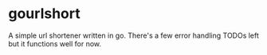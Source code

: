 # gourlshort

A simple url shortener written in go. There's a few error handling TODOs left but it functions well for now.
